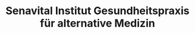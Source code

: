 ---
title: "Senavital Institut Gesundheitspraxis für alternative Medizin"
url: /schwetzingen/senavital-institut-gesundheitspraxis-fuer-alternative-medizin/
shop: Kosmetik
---